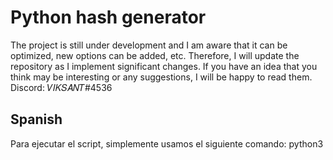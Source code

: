 # Python hash generator

The project is still under development and I am aware that it can be optimized, new options can be added, etc. Therefore, I will update the repository as I implement significant changes.
If you have an idea that you think may be interesting or any suggestions, I will be happy to read them. Discord: 𝑉𝐼𝐾𝑆𝐴𝑁𝑇#4536

## Spanish

Para ejecutar el script, simplemente usamos el siguiente comando:
python3 <script> e introducimos los datos que se nos vayan pidiendo.

## English

To run the script, we simply use the following command:
python3 <script> 
and enter the requested data.





